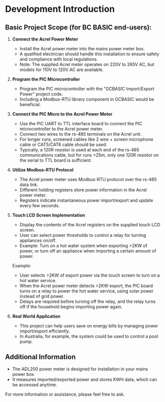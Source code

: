 # Development Introduction

## Basic Project Scope (for BC BASIC end-users):

1. **Connect the Acrel Power Meter**
   - Install the Acrel power meter into the mains power meter box.
   - A qualified electrician should handle this installation to ensure safety and compliance with local regulations.
   - Note: The supplied Acrel meter operates on 220V to 265V AC, but models for 110V to 120V AC are available.

2. **Program the PIC Microcontroller**
   - Program the PIC microcontroller with the "GCBASIC Import/Export Power" project code.
   - Including a Modbus-RTU library component in GCBASIC would be beneficial.

3. **Connect the PIC Micro to the Acrel Power Meter**
   - Use the PIC UART to TTL interface board to connect the PIC microcontroller to the Acrel power meter.
   - Connect two wires to the rs-485 terminals on the Acrel unit.
   - For longer runs, screened cables like 2 wire + screen microphone cable or CAT5/CAT6 cable should be used.
   - Typically, a 120R resistor is used at each end of the rs-485 communications cable, but for runs <25m, only one 120R resistor on the serial to TTL board is sufficient.

4. **Utilize Modbus-RTU Protocol**
   - The Acrel power meter uses Modbus-RTU protocol over the rs-485 data link.
   - Different holding registers store power information in the Acrel power meter.
   - Registers indicate instantaneous power import/export and update every few seconds.

5. **Touch LCD Screen Implementation**
   - Display the contents of the Acrel registers on the supplied touch LCD screen.
   - User can select power thresholds to control a relay for turning appliances on/off.
   - Example: Turn on a hot water system when exporting >2KW of power, or turn off an appliance when importing a certain amount of power.

   Example:
   - User selects >2KW of export power via the touch screen to turn on a hot water service.
   - When the Acrel power meter detects >2KW export, the PIC board turns on a relay to power the hot water service, using solar power instead of grid power.
   - Delays are required before turning off the relay, and the relay turns off if the household begins importing power again.

6. **Real World Application**
   - This project can help users save on energy bills by managing power import/export efficiently.
   - In Australia, for example, the system could be used to control a pool pump.

## Additional Information
- The ADL200 power meter is designed for installation in your mains power box.
- It measures imported/exported power and stores KWH data, which can be accessed anytime.

For more information or assistance, please feel free to ask.
